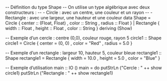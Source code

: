 -- Définition du type Shape
-- On utilise un type algébrique avec deux constructeurs :
--   - Circle : avec un centre, une couleur et un rayon
--   - Rectangle : avec une largeur, une hauteur et une couleur
data Shape
    = Circle
        { center :: (Float, Float)
        , color  :: String
        , radius :: Float
        }
    | Rectangle
        { width  :: Float
        , height :: Float
        , color  :: String
        }
    deriving (Show)

-- Exemple d’un cercle : centre (0,0), couleur rouge, rayon 5
circle1 :: Shape
circle1 = Circle
    { center = (0, 0)
    , color  = "Red"
    , radius = 5.0
    }

-- Exemple d’un rectangle : largeur 10, hauteur 5, couleur bleue
rectangle1 :: Shape
rectangle1 = Rectangle
    { width  = 10.0
    , height = 5.0
    , color  = "Blue"
    }

-- Exemple d’utilisation
main :: IO ()
main = do
    putStrLn ("Cercle : " ++ show circle1)
    putStrLn ("Rectangle : " ++ show rectangle1)

